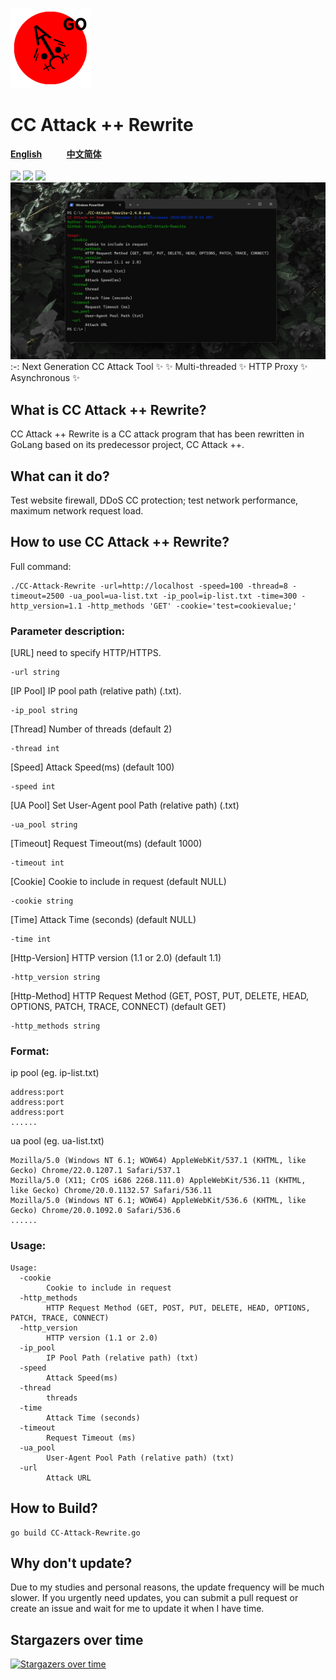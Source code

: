 ![CC Attack Rewrite](https://github.com/MasonDye/CC-Attack-Rewrite/blob/95728b220dc90c762ce9034904ec9489037854b7/img/CCAttack%2B%2BGo128.png)
# CC Attack ++ Rewrite
[**English**](README.md)&nbsp;&nbsp;&nbsp;&nbsp;&nbsp;&nbsp;&nbsp;&nbsp;&nbsp;&nbsp;[**中文简体**](README_CN.md)
<br>
<br>
![](https://img.shields.io/badge/Build-success-green) ![](https://img.shields.io/badge/Version-2.4.0-orange) ![](https://img.shields.io/badge/Author-MasonDye-blue)
![CC Attack Rewrite preview](https://github.com/MasonDye/CC-Attack-Rewrite/blob/main/img/Preview.png)
:-:
Next Generation CC Attack Tool ✨
✨ Multi-threaded ✨ HTTP Proxy ✨ Asynchronous ✨

## What is CC Attack ++ Rewrite?
CC Attack ++ Rewrite is a CC attack program that has been rewritten in GoLang based on its predecessor project, CC Attack ++.

## What can it do?
Test website firewall, DDoS CC protection; test network performance, maximum network request load.

## How to use CC Attack ++ Rewrite?
Full command:
<pre><code>./CC-Attack-Rewrite -url=http://localhost -speed=100 -thread=8 -timeout=2500 -ua_pool=ua-list.txt -ip_pool=ip-list.txt -time=300 -http_version=1.1 -http_methods 'GET' -cookie='test=cookievalue;'</code></pre>

### Parameter description:

[URL] need to specify HTTP/HTTPS.
<pre><code>-url string</code></pre>

[IP Pool] IP pool path (relative path) (.txt).
<pre><code>-ip_pool string</code></pre>

[Thread] Number of threads (default 2)
<pre><code>-thread int</code></pre>

[Speed] Attack Speed(ms) (default 100)
<pre><code>-speed int</code></pre>

[UA Pool] Set User-Agent pool Path (relative path) (.txt)
<pre><code>-ua_pool string</code></pre>

[Timeout] Request Timeout(ms) (default 1000)
<pre><code>-timeout int</code></pre>

[Cookie] Cookie to include in request (default NULL)
<pre><code>-cookie string</code></pre>

[Time] Attack Time (seconds) (default NULL)
<pre><code>-time int</code></pre>

[Http-Version] HTTP version (1.1 or 2.0) (default 1.1)
<pre><code>-http_version string</code></pre>

[Http-Method] HTTP Request Method (GET, POST, PUT, DELETE, HEAD, OPTIONS, PATCH, TRACE, CONNECT) (default GET)
<pre><code>-http_methods string</code></pre>

### Format: 
ip pool (eg. ip-list.txt)
<pre><code>address:port
address:port
address:port
......</code></pre>

ua pool (eg. ua-list.txt)
<pre><code>Mozilla/5.0 (Windows NT 6.1; WOW64) AppleWebKit/537.1 (KHTML, like Gecko) Chrome/22.0.1207.1 Safari/537.1
Mozilla/5.0 (X11; CrOS i686 2268.111.0) AppleWebKit/536.11 (KHTML, like Gecko) Chrome/20.0.1132.57 Safari/536.11
Mozilla/5.0 (Windows NT 6.1; WOW64) AppleWebKit/536.6 (KHTML, like Gecko) Chrome/20.0.1092.0 Safari/536.6
......</code></pre>

### Usage:
<pre><code>Usage:
  -cookie
        Cookie to include in request
  -http_methods
        HTTP Request Method (GET, POST, PUT, DELETE, HEAD, OPTIONS, PATCH, TRACE, CONNECT)
  -http_version
        HTTP version (1.1 or 2.0)
  -ip_pool
        IP Pool Path (relative path) (txt)
  -speed
        Attack Speed(ms)
  -thread
        threads
  -time
        Attack Time (seconds)
  -timeout
        Request Timeout (ms)
  -ua_pool
        User-Agent Pool Path (relative path) (txt)
  -url
        Attack URL</pre></code>

## How to Build?
<pre><code>go build CC-Attack-Rewrite.go</code></pre>

## Why don't update?
Due to my studies and personal reasons, the update frequency will be much slower. If you urgently need updates, you can submit a pull request or create an issue and wait for me to update it when I have time.

## Stargazers over time
[![Stargazers over time](https://starchart.cc/MasonDye/CC-Attack-Rewrite.svg)](https://starchart.cc/MasonDye/CC-Attack-Rewrite)
